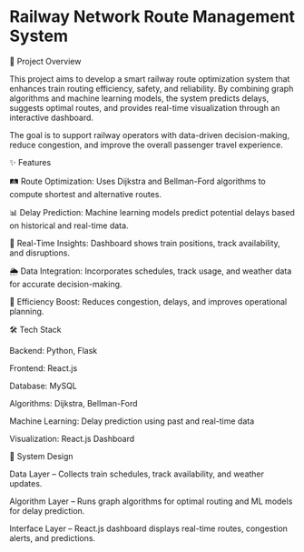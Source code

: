 # Railway Network Route Management System
📌 Project Overview

This project aims to develop a smart railway route optimization system that enhances train routing efficiency, safety, and reliability. By combining graph algorithms and machine learning models, the system predicts delays, suggests optimal routes, and provides real-time visualization through an interactive dashboard.

The goal is to support railway operators with data-driven decision-making, reduce congestion, and improve the overall passenger travel experience.

✨ Features

🛤️ Route Optimization: Uses Dijkstra and Bellman-Ford algorithms to compute shortest and alternative routes.

📊 Delay Prediction: Machine learning models predict potential delays based on historical and real-time data.

📡 Real-Time Insights: Dashboard shows train positions, track availability, and disruptions.

🌦️ Data Integration: Incorporates schedules, track usage, and weather data for accurate decision-making.

🚀 Efficiency Boost: Reduces congestion, delays, and improves operational planning.

🛠 Tech Stack

Backend: Python, Flask

Frontend: React.js

Database: MySQL

Algorithms: Dijkstra, Bellman-Ford

Machine Learning: Delay prediction using past and real-time data

Visualization: React.js Dashboard

📂 System Design

Data Layer – Collects train schedules, track availability, and weather updates.

Algorithm Layer – Runs graph algorithms for optimal routing and ML models for delay prediction.

Interface Layer – React.js dashboard displays real-time routes, congestion alerts, and predictions.
